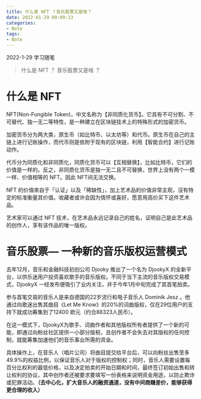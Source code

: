 ```yaml
---
title: 什么是 NFT ？音乐股票又是啥？
date: 2022-01-29 00:09:13
categories:
- Note
tags: 
- Note
---
```


2022-1-29 学习随笔

> 什么是 NFT ？ 音乐股票又是啥 ？

<!--more-->

# 什么是 NFT 

NFT(Non-Fungible Token)，中文名称为【非同质化货币】。它具有不可分割、不可替代、独一无二等特性，是一种建立在区块链技术上的特殊形式的加密货币。



加密货币分为两大类，原生币（如比特币、以太坊等）和代币。原生币在自己的主链上进行记账操作，而代币则是依附于现有的区块链，利用【智能合约】进行记账动作。



代币分为同质化和非同质化，同质化货币可以【互相替换】，比如比特币，它们的价值是一样的。反之，非同质化货币是独一无二且不可替换，世界上没有两个一模一样、价值相等的 NFT。因此 NFT间无法交换。



NFT 的价值來自于「认证」以及「稀缺性」，加上艺术品的价值非常主观，沒有特定的标准衡量其价值。收藏者或许会因为情怀或喜好，愿意用高价买下这件艺术品。



艺术家可以通过 NFT 技术，在艺术品永远记录自己的姓名，证明自己是此艺术品的创作人，享有该作品的唯一版权。

# 音乐股票— 一种新的音乐版权运营模式

去年12月，音乐和金融科技初创公司 Djooky 推出了一个名为 DjookyX 的全新平台，以供乐迷用户投资喜欢歌手的音乐版权。不同于当下主流的音乐版权交易模式，DjookyX 一经发布便吸引了业内关注，并于今年1月中旬完成了其首笔拍卖。



参与首笔交易的音乐人是来自德国的22岁流行和电子音乐人 Dominik Jesz 。他通过向歌迷出售其曲目《Let Me Know》的20%的词曲版权，仅在29位用户的支持下就成功筹集到了12400 欧元（约合88323人民币）。



在这一模式下，DjookyX为歌手、词曲作者和其他版权所有者提供了一个新的可能，即通过向粉丝社区提供一小部分版税，且创作者不会失去对其版权的任何控制，就能筹集加速他们的音乐事业所需的资金。



具体操作上，在音乐人（唱片公司）将曲目提交给平台后，可以向粉丝出售至多49.9%的权益比例，以保证音乐人对于版权的控制权；同时，音乐人需要设置每百分比权利的最低价格，以及决定拍卖的开始日期和时间，最终签订初始出售和转让权利的协议，其中创作者还被要求要填写一份表格来说明资金用途，以防止欺诈或犯罪活动。**（去中心化，扩大音乐人的融资通道，没有中间商赚差价，能够获得更合理的收入）**
